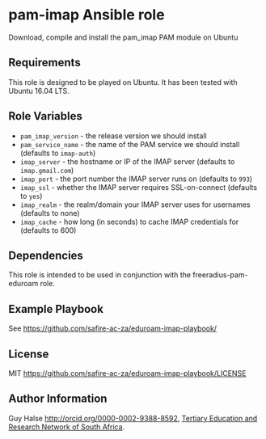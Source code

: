 pam-imap Ansible role
=====================

Download, compile and install the pam_imap PAM module on Ubuntu

Requirements
------------

This role is designed to be played on Ubuntu. It has been tested with Ubuntu 16.04 LTS.

Role Variables
--------------

 * `pam_imap_version` - the release version we should install
 * `pam_service_name` - the name of the PAM service we should install (defaults to `imap-auth`)
 * `imap_server` - the hostname or IP of the IMAP server (defaults to `imap.gmail.com`)
 * `imap_port` - the port number the IMAP server runs on (defaults to `993`)
 * `imap_ssl` - whether the IMAP server requires SSL-on-connect (defaults to `yes`)
 * `imap_realm` - the realm/domain your IMAP server uses for usernames (defaults to none)
 * `imap_cache` - how long (in seconds) to cache IMAP credentials for (defaults to 600)

Dependencies
------------

This role is intended to be used in conjunction with the freeradius-pam-eduroam role.

Example Playbook
----------------

See <https://github.com/safire-ac-za/eduroam-imap-playbook/>

License
-------

MIT <https://github.com/safire-ac-za/eduroam-imap-playbook/LICENSE>

Author Information
------------------

Guy Halse <http://orcid.org/0000-0002-9388-8592>,
[Tertiary Education and Research Network of South Africa](http://www.tenet.ac.za/).
